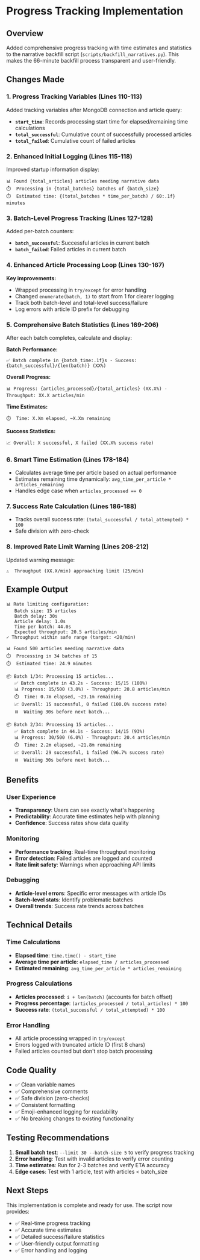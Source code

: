 # Progress Tracking Implementation

## Overview
Added comprehensive progress tracking with time estimates and statistics to the narrative backfill script (`scripts/backfill_narratives.py`). This makes the 66-minute backfill process transparent and user-friendly.

## Changes Made

### 1. Progress Tracking Variables (Lines 110-113)
Added tracking variables after MongoDB connection and article query:
- **`start_time`**: Records processing start time for elapsed/remaining time calculations
- **`total_successful`**: Cumulative count of successfully processed articles
- **`total_failed`**: Cumulative count of failed articles

### 2. Enhanced Initial Logging (Lines 115-118)
Improved startup information display:
```
📊 Found {total_articles} articles needing narrative data
⏱️  Processing in {total_batches} batches of {batch_size}
⏱️  Estimated time: {(total_batches * time_per_batch) / 60:.1f} minutes
```

### 3. Batch-Level Progress Tracking (Lines 127-128)
Added per-batch counters:
- **`batch_successful`**: Successful articles in current batch
- **`batch_failed`**: Failed articles in current batch

### 4. Enhanced Article Processing Loop (Lines 130-167)
**Key improvements:**
- Wrapped processing in `try/except` for error handling
- Changed `enumerate(batch, 1)` to start from 1 for clearer logging
- Track both batch-level and total-level success/failure
- Log errors with article ID prefix for debugging

### 5. Comprehensive Batch Statistics (Lines 169-206)
After each batch completes, calculate and display:

**Batch Performance:**
```
✅ Batch complete in {batch_time:.1f}s - Success: {batch_successful}/{len(batch)} (XX%)
```

**Overall Progress:**
```
📊 Progress: {articles_processed}/{total_articles} (XX.X%) - Throughput: XX.X articles/min
```

**Time Estimates:**
```
⏱️  Time: X.Xm elapsed, ~X.Xm remaining
```

**Success Statistics:**
```
📈 Overall: X successful, X failed (XX.X% success rate)
```

### 6. Smart Time Estimation (Lines 178-184)
- Calculates average time per article based on actual performance
- Estimates remaining time dynamically: `avg_time_per_article * articles_remaining`
- Handles edge case when `articles_processed == 0`

### 7. Success Rate Calculation (Lines 186-188)
- Tracks overall success rate: `(total_successful / total_attempted) * 100`
- Safe division with zero-check

### 8. Improved Rate Limit Warning (Lines 208-212)
Updated warning message:
```
⚠️  Throughput (XX.X/min) approaching limit (25/min)
```

## Example Output

```
📊 Rate limiting configuration:
   Batch size: 15 articles
   Batch delay: 30s
   Article delay: 1.0s
   Time per batch: 44.0s
   Expected throughput: 20.5 articles/min
✓ Throughput within safe range (target: <20/min)

📊 Found 500 articles needing narrative data
⏱️  Processing in 34 batches of 15
⏱️  Estimated time: 24.9 minutes

📦 Batch 1/34: Processing 15 articles...
   ✅ Batch complete in 43.2s - Success: 15/15 (100%)
   📊 Progress: 15/500 (3.0%) - Throughput: 20.8 articles/min
   ⏱️  Time: 0.7m elapsed, ~23.1m remaining
   📈 Overall: 15 successful, 0 failed (100.0% success rate)
   ⏸️  Waiting 30s before next batch...

📦 Batch 2/34: Processing 15 articles...
   ✅ Batch complete in 44.1s - Success: 14/15 (93%)
   📊 Progress: 30/500 (6.0%) - Throughput: 20.4 articles/min
   ⏱️  Time: 2.2m elapsed, ~21.8m remaining
   📈 Overall: 29 successful, 1 failed (96.7% success rate)
   ⏸️  Waiting 30s before next batch...
```

## Benefits

### User Experience
- **Transparency**: Users can see exactly what's happening
- **Predictability**: Accurate time estimates help with planning
- **Confidence**: Success rates show data quality

### Monitoring
- **Performance tracking**: Real-time throughput monitoring
- **Error detection**: Failed articles are logged and counted
- **Rate limit safety**: Warnings when approaching API limits

### Debugging
- **Article-level errors**: Specific error messages with article IDs
- **Batch-level stats**: Identify problematic batches
- **Overall trends**: Success rate trends across batches

## Technical Details

### Time Calculations
- **Elapsed time**: `time.time() - start_time`
- **Average time per article**: `elapsed_time / articles_processed`
- **Estimated remaining**: `avg_time_per_article * articles_remaining`

### Progress Calculations
- **Articles processed**: `i + len(batch)` (accounts for batch offset)
- **Progress percentage**: `(articles_processed / total_articles) * 100`
- **Success rate**: `(total_successful / total_attempted) * 100`

### Error Handling
- All article processing wrapped in `try/except`
- Errors logged with truncated article ID (first 8 chars)
- Failed articles counted but don't stop batch processing

## Code Quality
- ✅ Clean variable names
- ✅ Comprehensive comments
- ✅ Safe division (zero-checks)
- ✅ Consistent formatting
- ✅ Emoji-enhanced logging for readability
- ✅ No breaking changes to existing functionality

## Testing Recommendations
1. **Small batch test**: `--limit 30 --batch-size 5` to verify progress tracking
2. **Error handling**: Test with invalid articles to verify error counting
3. **Time estimates**: Run for 2-3 batches and verify ETA accuracy
4. **Edge cases**: Test with 1 article, test with articles < batch_size

## Next Steps
This implementation is complete and ready for use. The script now provides:
- ✅ Real-time progress tracking
- ✅ Accurate time estimates
- ✅ Detailed success/failure statistics
- ✅ User-friendly output formatting
- ✅ Error handling and logging
